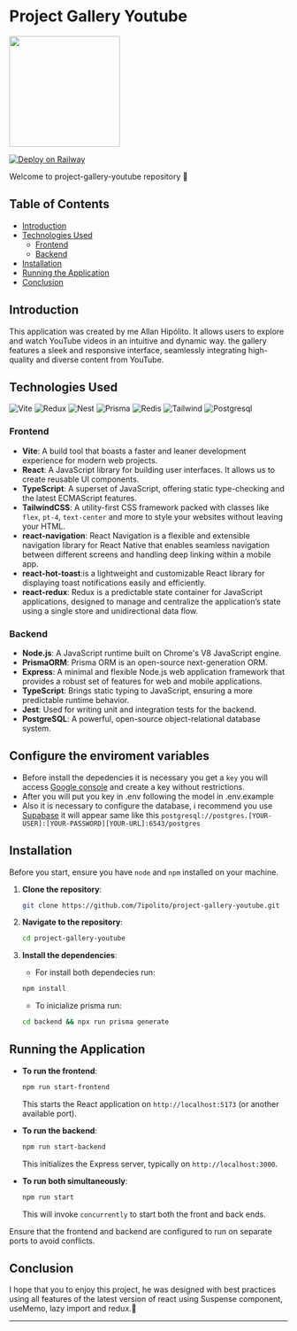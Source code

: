 # Project Gallery Youtube
<img src="https://github.com/user-attachments/assets/13d8d8fc-bee8-4713-82f7-a8059f7c7808" width="200px"/>

[![Deploy on Railway](https://railway.app/button.svg)](https://railway.app/new/template/Abo1zu?referralCode=alphasec)

Welcome to project-gallery-youtube repository 🎥

## Table of Contents

- [Introduction](#introduction)
- [Technologies Used](#technologies-used)
  - [Frontend](#frontend)
  - [Backend](#backend)
- [Installation](#installation)
- [Running the Application](#running-the-application)
- [Conclusion](#conclusion)
  
## Introduction

This application was created by me Allan Hipólito. It allows users to explore and watch YouTube videos in an intuitive and dynamic way. the gallery features a sleek and responsive interface, seamlessly integrating high-quality and diverse content from YouTube.

## Technologies Used
![Vite](https://img.shields.io/badge/Vite-B73BFE?style=for-the-badge&logo=vite&logoColor=FFD62E)
![Redux](https://img.shields.io/badge/redux-%23593d88.svg?style=for-the-badge&logo=redux&logoColor=white)
![Nest](https://img.shields.io/badge/nestjs-%23E0234E.svg?style=for-the-badge&logo=nestjs&logoColor=white)
![Prisma](https://img.shields.io/badge/Prisma-3982CE?style=for-the-badge&logo=Prisma&logoColor=white)
![Redis](https://img.shields.io/badge/redis-%23DD0031.svg?style=for-the-badge&logo=redis&logoColor=white)
![Tailwind](https://img.shields.io/badge/tailwindcss-%2338B2AC.svg?style=for-the-badge&logo=tailwind-css&logoColor=white)
![Postgresql](https://img.shields.io/badge/PostgreSQL-316192?style=for-the-badge&logo=postgresql&logoColor=white)
	
### Frontend

- **Vite**: A build tool that boasts a faster and leaner development experience for modern web projects.
- **React**: A JavaScript library for building user interfaces. It allows us to create reusable UI components.
- **TypeScript**: A superset of JavaScript, offering static type-checking and the latest ECMAScript features.
- **TailwindCSS**: A utility-first CSS framework packed with classes like `flex`, `pt-4`, `text-center` and more to style your websites without leaving your HTML.
- **react-navigation**: React Navigation is a flexible and extensible navigation library for React Native that enables seamless navigation between different screens and handling deep linking within a mobile app.
- **react-hot-toast**:is a lightweight and customizable React library for displaying toast notifications easily and efficiently.
- **react-redux**: Redux is a predictable state container for JavaScript applications, designed to manage and centralize the application’s state using a single store and unidirectional data flow.


### Backend

- **Node.js**: A JavaScript runtime built on Chrome's V8 JavaScript engine.
- **PrismaORM**: Prisma ORM is an open-source next-generation ORM.
- **Express**: A minimal and flexible Node.js web application framework that provides a robust set of features for web and mobile applications.
- **TypeScript**: Brings static typing to JavaScript, ensuring a more predictable runtime behavior.
- **Jest**: Used for writing unit and integration tests for the backend.
- **PostgreSQL**: A powerful, open-source object-relational database system.

## Configure the enviroment variables
- Before install the depedencies it is necessary you get a `key` you will access [Google console](https://console.cloud.google.com/) and create a key without restrictions.
- After you will put you key in .env following the model in .env.example
- Also it is necessary to configure the database, i recommend you use [Supabase](https://supabase.com/) it will appear same like this `postgresql://postgres.[YOUR-USER]:[YOUR-PASSWORD][YOUR-URL]:6543/postgres`


## Installation


Before you start, ensure you have `node` and `npm` installed on your machine. 

1. **Clone the repository**:
   
   ```bash
   git clone https://github.com/7ipolito/project-gallery-youtube.git
   ```

2. **Navigate to the repository**:

   ```bash
   cd project-gallery-youtube
   ```

3. **Install the dependencies**:

   - For install both dependecies run:
   
   ```bash
   npm install
   ```

   - To inicialize prisma run:
   
   ```bash
   cd backend && npx run prisma generate
   ```


## Running the Application

- **To run the frontend**:

  ```bash
  npm run start-frontend
  ```

  This starts the React application on `http://localhost:5173` (or another available port).

- **To run the backend**:

  ```bash
  npm run start-backend
  ```

  This initializes the Express server, typically on `http://localhost:3000`.

- **To run both simultaneously**:

  ```bash
  npm run start
  ```

  This will invoke `concurrently` to start both the front and back ends.

Ensure that the frontend and backend are configured to run on separate ports to avoid conflicts.

## Conclusion

I hope that you to enjoy this project, he was designed with best practices using all features of the latest version of react using Suspense component, useMemo, lazy import and redux.🚀

---
